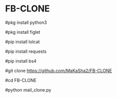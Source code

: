 # FB-CLONE

#pkg install python3

#pkg install figlet

#pip install lolcat

#pip install requests 

#pip install bs4

#git clone https://github.com/MaKaSha2/FB-CLONE

#cd FB-CLONE

#python mail_clone.py
